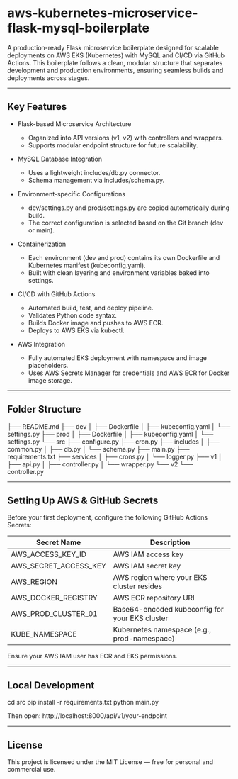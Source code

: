 # aws-kubernetes-microservice-flask-mysql-boilerplate

A production-ready Flask microservice boilerplate designed for scalable deployments on AWS EKS (Kubernetes) with MySQL and CI/CD via GitHub Actions. 
This boilerplate follows a clean, modular structure that separates development and production environments, ensuring seamless builds and deployments across stages.

---

## Key Features

- Flask-based Microservice Architecture
  - Organized into API versions (v1, v2) with controllers and wrappers.
  - Supports modular endpoint structure for future scalability.

- MySQL Database Integration
  - Uses a lightweight includes/db.py connector.
  - Schema management via includes/schema.py.

- Environment-specific Configurations
  - dev/settings.py and prod/settings.py are copied automatically during build.
  - The correct configuration is selected based on the Git branch (dev or main).

- Containerization
  - Each environment (dev and prod) contains its own Dockerfile and Kubernetes manifest (kubeconfig.yaml).
  - Built with clean layering and environment variables baked into settings.

- CI/CD with GitHub Actions
  - Automated build, test, and deploy pipeline.
  - Validates Python code syntax.
  - Builds Docker image and pushes to AWS ECR.
  - Deploys to AWS EKS via kubectl.

- AWS Integration
  - Fully automated EKS deployment with namespace and image placeholders.
  - Uses AWS Secrets Manager for credentials and AWS ECR for Docker image storage.

---

## Folder Structure

├── README.md
├── dev
│   ├── Dockerfile
│   ├── kubeconfig.yaml
│   └── settings.py
├── prod
│   ├── Dockerfile
│   ├── kubeconfig.yaml
│   └── settings.py
└── src
    ├── configure.py
    ├── cron.py
    ├── includes
    │   ├── common.py
    │   ├── db.py
    │   └── schema.py
    ├── main.py
    ├── requirements.txt
    ├── services
    │   ├── crons.py
    │   └── logger.py
    ├── v1
    │   ├── api.py
    │   ├── controller.py
    │   └── wrapper.py
    └── v2
        └── controller.py

---

## Setting Up AWS & GitHub Secrets

Before your first deployment, configure the following GitHub Actions Secrets:

| Secret Name | Description |
|--------------|-------------|
| AWS_ACCESS_KEY_ID | AWS IAM access key |
| AWS_SECRET_ACCESS_KEY | AWS IAM secret key |
| AWS_REGION | AWS region where your EKS cluster resides |
| AWS_DOCKER_REGISTRY | AWS ECR repository URI |
| AWS_PROD_CLUSTER_01 | Base64-encoded kubeconfig for your EKS cluster |
| KUBE_NAMESPACE | Kubernetes namespace (e.g., prod-namespace) |

Ensure your AWS IAM user has ECR and EKS permissions.

---

## Local Development

cd src
pip install -r requirements.txt
python main.py

Then open: http://localhost:8000/api/v1/your-endpoint

---

## License

This project is licensed under the MIT License — free for personal and commercial use.